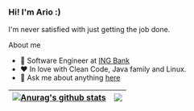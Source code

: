 ### Hi! I'm Ario :)
I'm never satisfied with just getting the job done. 

About me

- 💼 Software Engineer at [ING Bank](https://www.ing.nl)
- ❤️ In love with Clean Code, Java family and Linux.
- 💬  Ask me about anything [here](https://github.com/coditori/coditori/issues)

| <a href="https://github.com/anuraghazra/github-readme-stats"><img align="center" src="https://github-readme-stats-ashy-eight.vercel.app/api?username=coditori&show_icons=true&include_all_commits=true&theme=buefy&hide_border=true" alt="Anurag's github stats" /></a> | <a href="https://github.com/anuraghazra/github-readme-stats"><img align="center" src="https://github-readme-stats-ashy-eight.vercel.app/api/top-langs/?username=coditori&layout=compact&theme=buefy&hide_border=true" /></a> |
| ------------- | ------------- |
